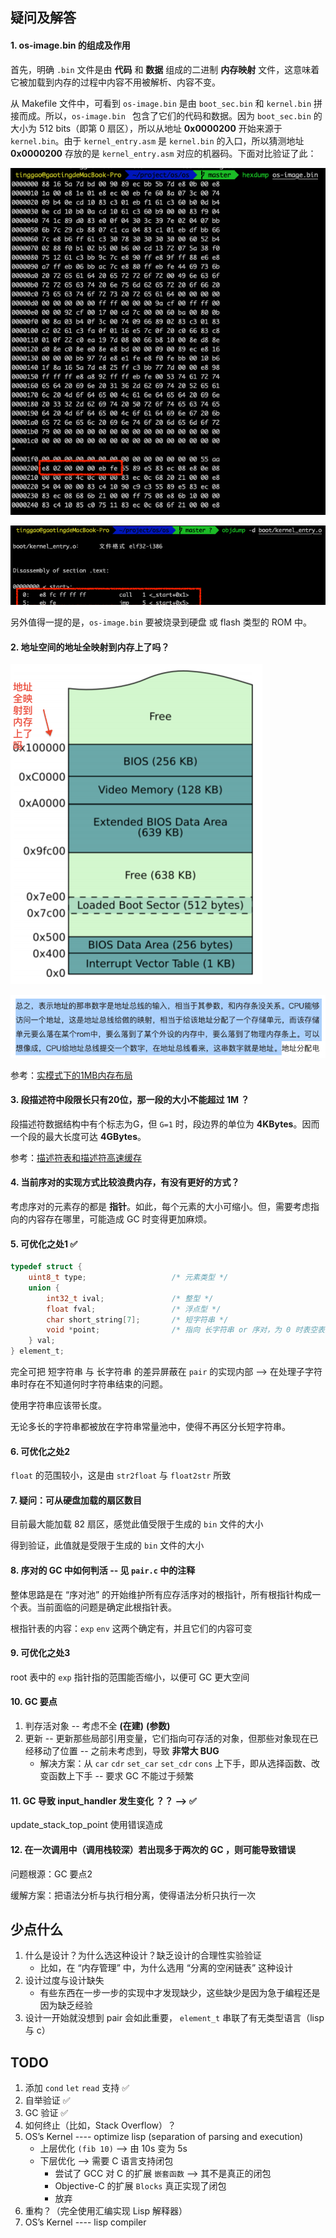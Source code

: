 ## 疑问及解答

#### 1. os-image.bin 的组成及作用

首先，明确 `.bin` 文件是由 **代码** 和 **数据** 组成的二进制 **内存映射** 文件，这意味着它被加载到内存的过程中内容不用被解析、内容不变。

从 Makefile 文件中，可看到 `os-image.bin` 是由 `boot_sec.bin` 和 `kernel.bin` 拼接而成。所以，`os-image.bin ` 包含了它们的代码和数据。因为 `boot_sec.bin` 的大小为 512 bits（即第 0 扇区），所以从地址 **0x0000200** 开始来源于 `kernel.bin`。由于 `kernel_entry.asm` 是 `kernel.bin` 的入口，所以猜测地址 **0x0000200** 存放的是 `kernel_entry.asm` 对应的机器码。下面对比验证了此：

![1](./1.png)

![2](./2.png)

另外值得一提的是，`os-image.bin` 要被烧录到硬盘 或 flash 类型的 ROM 中。

#### 2. 地址空间的地址全映射到内存上了吗？

<img src="./3.png" alt="3" style="zoom:50%;" />

![4](./4.png)

参考：[实模式下的1MB内存布局](https://book.51cto.com/art/201604/509566.htm)

#### 3. 段描述符中段限长只有20位，那一段的大小不能超过 1M ？

段描述符数据结构中有个标志为G，但 `G=1` 时，段边界的单位为 **4KBytes**。因而一个段的最大长度可达 **4GBytes**。

参考：[描述符表和描述符高速缓存](http://hengch.blog.163.com/blog/static/107800672009028105929795/)

#### 4. 当前序对的实现方式比较浪费内存，有没有更好的方式？

考虑序对的元素存的都是 **指针**。如此，每个元素的大小可缩小。但，需要考虑指向的内容存在哪里，可能造成 GC 时变得更加麻烦。

#### 5. 可优化之处1 ✅

``` c
typedef struct {
    uint8_t type;                   /* 元素类型 */
    union {
        int32_t ival;               /* 整型 */
        float fval;                 /* 浮点型 */
        char short_string[7];       /* 短字符串 */
        void *point;                /* 指向 长字符串 or 序对，为 0 时表空表或空串 */
    } val;
} element_t;
```

完全可把 短字符串 与 长字符串 的差异屏蔽在 `pair` 的实现内部 --> 在处理子字符串时存在不知道何时字符串结束的问题。

使用字符串应该带长度。

无论多长的字符串都被放在字符串常量池中，使得不再区分长短字符串。

#### 6. 可优化之处2

`float` 的范围较小，这是由 `str2float` 与 `float2str` 所致

#### 7. 疑问：可从硬盘加载的扇区数目

目前最大能加载 82 扇区，感觉此值受限于生成的 `bin` 文件的大小

得到验证，此值就是受限于生成的 `bin` 文件的大小

#### 8. 序对的 GC 中如何判活 -- 见 `pair.c` 中的注释

整体思路是在 “序对池” 的开始维护所有应存活序对的根指针，所有根指针构成一个表。当前面临的问题是确定此根指针表。

根指针表的内容：`exp` `env` 这两个确定有，并且它们的内容可变

#### 9. 可优化之处3

root 表中的 `exp` 指针指的范围能否缩小，以便可 GC 更大空间

#### 10. GC 要点

1. 判存活对象 -- 考虑不全 **(在建)** **(参数)**
2. 更新 -- 更新那些局部引用变量，它们指向可存活的对象，但那些对象现在已经移动了位置 -- 之前未考虑到，导致 **非常大 BUG**
    - 解决方案：从 `car` `cdr` `set_car` `set_cdr` `cons` 上下手，即从选择函数、改变函数上下手 -- 要求 GC 不能过于频繁

#### 11. GC 导致 input_handler 发生变化 ？？ --> ✅

update_stack_top_point 使用错误造成

#### 12. 在一次调用中（调用栈较深）若出现多于两次的 GC ，则可能导致错误

问题根源：GC 要点2

缓解方案：把语法分析与执行相分离，使得语法分析只执行一次

## 少点什么

1. 什么是设计？为什么选这种设计？缺乏设计的合理性实验验证
    - 比如，在 “内存管理” 中，为什么选用 “分离的空闲链表” 这种设计
2. 设计过度与设计缺失
    - 有些东西在一步一步的实现中才发现缺少，这些缺少是因为急于编程还是因为缺乏经验
3. 设计一开始就没想到 pair 会如此重要， `element_t` 串联了有无类型语言（lisp 与 c）

## TODO

1. 添加 `cond` `let` `read` 支持 ✅
2. 自举验证 ✅
3. GC 验证 ✅
4. 如何终止（比如，Stack Overflow）？
5. OS’s Kernel ---- optimize lisp (separation of parsing and execution)
    - 上层优化 `(fib 10)` --> 由 10s 变为 5s
    - 下层优化 --> 需要 C 语言支持闭包
        - 尝试了 GCC 对 C 的扩展 `嵌套函数` --> 其不是真正的闭包
        - Objective-C 的扩展 `Blocks` 真正实现了闭包
        - 放弃
6. 重构？（完全使用汇编实现 Lisp 解释器）
7. OS’s Kernel ---- lisp compiler
